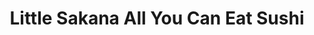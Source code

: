 ---
layout: place
title: "Little Sakana All You Can Eat Sushi"
permalink: /california/san-diego/little-sakana-all-you-can-eat-sushi.html
stateAbbr: CA
stateName: California
cityName: San Diego
seo:
  name: "Little Sakana All You Can Eat Sushi"
  type: Restaurant
  links: https://www.littlesakana.com/
description: "Airy outpost offering a la carte & all-you-can-eat options for Japanese fare, plus sake & cocktails. Little Sakana All You Can Eat Sushi serves delicious sushi in San Diego, California. Try fresh Japanese dishes for a great dining experience. Available for takeout, delivery, lunch, and dinner."
place_id: ChIJsVfULDT524ARZEiOpgSLZBA
photos:
  - name: >-
      places/ChIJsVfULDT524ARZEiOpgSLZBA/photos/AeeoHcIrQm1Lgvh6GUWKU308HDm0GX5SUHy_nftSi4ddiVhKMRIXlU-44wKwFsXtj9QsQMcpCm8zyA3VSYJMbrxBXBwTEPgIdJhy39E_-pSzTSQ3TdYY21zGRdvrxI3Kd6JHWaLbDchwwUnWcL2kT8G6p-TyKgfL7jIEAMlfjn-qEzIbrCicw4H5sOW9L2l_YDhQ3D-qnFRacpCjgFcXvfyL-E72Sk-To3Zay--wOqQFL5NDpTabpKvj6W0R0_qgXlHDV9JipRYB60Cv87tiqpObBaLTcLqKc9s9kDtHGZ7OFCKuxdCl1sTi-ay_2zyRBls85gSl6XmSIhd2myWPqhv19-qonk1odZurDr5gqaL0Vrjdgd-4hUst4if9U-3d2xObGCBVtlJaqQg_12x0gsHFqLnRkNuqIA6RdFjXKZefLyQNKZA
    widthPx: 768
    heightPx: 1024
    authorAttributions:
      - displayName: manosan
        uri: https://maps.google.com/maps/contrib/110757841916024889566
        photoUri: >-
          https://lh3.googleusercontent.com/a-/ALV-UjVUUB5xHX-XBjD55kIzgPiErTGM_uptOOU6Nd5FHhaADF5ccx8t9w=s100-p-k-no-mo
    flagContentUri: >-
      https://www.google.com/local/imagery/report/?cb_client=maps_api_places.places_api&image_key=!1e10!2sCIHM0ogKEICAgIDEh6WxzQE&hl=en-US
    googleMapsUri: >-
      https://www.google.com/maps/place//data=!3m4!1e2!3m2!1sCIHM0ogKEICAgIDEh6WxzQE!2e10!4m2!3m1!1s0x80dbf9342cd457b1:0x10648b04a68e4864
  - name: >-
      places/ChIJsVfULDT524ARZEiOpgSLZBA/photos/AeeoHcLOIplxR4UxVgXqe73cvQOz2qiyImttIrRUMk1EmC2U3zjMaw4kxiMtofQY92kD68y2l396T7OOweBsoncm6sWOg6EVGK44mJ7u53bf0SndQU1lz7ZBpgK8H2xIdC9vgCxHgyRs0xeHzU_Gm7psEzL1nEXQpz1Zu0RFnIugFbIER0A4SlqAA1ppqB36t16DnqJ1PPinQk1YYTM6-PbOb9P2BsXYOTfZGcAUdDRW8oo5MhX3kycQTl0WllgAmpUCsOh2S5fq2O2n14G59MqjzJHRUQj17NKWl1JpHXwVL_ao-A
    widthPx: 1920
    heightPx: 1440
    authorAttributions:
      - displayName: Little Sakana All You Can Eat Sushi
        uri: https://maps.google.com/maps/contrib/112652298619996830983
        photoUri: >-
          https://lh3.googleusercontent.com/a-/ALV-UjVcAwayFlXmP95nU30cdw9tf3acLjS0s0PO8O3nqtWjNJZWvJA=s100-p-k-no-mo
    flagContentUri: >-
      https://www.google.com/local/imagery/report/?cb_client=maps_api_places.places_api&image_key=!1e10!2sAF1QipMRnPQSXBJMMEIpV_B-qX5JL4EWlRfWnW7aB5xx&hl=en-US
    googleMapsUri: >-
      https://www.google.com/maps/place//data=!3m4!1e2!3m2!1sAF1QipMRnPQSXBJMMEIpV_B-qX5JL4EWlRfWnW7aB5xx!2e10!4m2!3m1!1s0x80dbf9342cd457b1:0x10648b04a68e4864
  - name: >-
      places/ChIJsVfULDT524ARZEiOpgSLZBA/photos/AeeoHcIiHPDU2UQnSTygaazw1R8-rd3C-BzID7DMyMxAI1wubHuYdLPib4iHhhvbK89MsYIvWuxS6S99QwI4WUgyTlumsyUW6XeZDSISPoxtGRdywPCXyFabcJoMkI4AhxcGH6u2lc7y-vJmFyvrXzO_J007f0MH4cO-2El3mwbOuFOrDZ6TzfPXg2D5BehOPBPsBU_WYyqQL7rDiiEcLDM8c1jxK1S5UOslg5Kok06Dki60fEPkgEnTNY2-VZIQ6NbXvsxKFTph_5gnxg0kzhKOHuSIvbvku0m4iwW-FcIHPzstNCbfM3MUcm4c4oidoyELnpTMXLdIwly57hT7EghuK1scwYOlAYDHmuwjT3SJI48MJ-lUx7nYe_1OpSp5LUGPDBBsqOfTLWPAVDBSQfKGNcEN62BCn2NLeou0YgUdesG6YQ
    widthPx: 4032
    heightPx: 2268
    authorAttributions:
      - displayName: Christian Lund
        uri: https://maps.google.com/maps/contrib/118289740592559303131
        photoUri: >-
          https://lh3.googleusercontent.com/a-/ALV-UjXqU0KR7L2qj-Mc5ZbQKRkXzRlzlQ2_KyOz0J3cObTppGKAIbM=s100-p-k-no-mo
    flagContentUri: >-
      https://www.google.com/local/imagery/report/?cb_client=maps_api_places.places_api&image_key=!1e10!2sCIHM0ogKEICAgMDIycLxPg&hl=en-US
    googleMapsUri: >-
      https://www.google.com/maps/place//data=!3m4!1e2!3m2!1sCIHM0ogKEICAgMDIycLxPg!2e10!4m2!3m1!1s0x80dbf9342cd457b1:0x10648b04a68e4864
  - name: >-
      places/ChIJsVfULDT524ARZEiOpgSLZBA/photos/AeeoHcLDtfxDK69EQxyq7XwQaymtdRvfVV3RiTSxuTVzBM-uIxwDbZxa9mrV4EwRQlhQtslOf_FIOS9G2zMFTucnWen5yXt1mq8by8xIwVtl341wloio7_O94YtAJ13ytT7sszIdFShA5HIVnxId_0vGu7sIRlY2FEdxddi1g7OLDeY66aPHkwMsrH0PPN44cb4eT5S3BSoohFepSdtk8OZ3ZQbCMh8hHSQvQV5crLUBouVWWS-RizWEWithTDjoqDp9_HIsve5HzlVfnBtl6AgRjQUoD57qzAtCJFaXvK2OSZagOpRj3qZlxVuQjI0HmX9IDojOEBp1WqXdgRXhUHSU7XMAGxN_Zy7vJIoGvkoLKl3Lqk2OjFQzNQxJgTEgRZ8aD_skjTU0SYlXnuA5CTDleGZULWitJaAsA7yBuyUN2GbptvIB
    widthPx: 4449
    heightPx: 3157
    authorAttributions:
      - displayName: Hassan
        uri: https://maps.google.com/maps/contrib/115574253182666379404
        photoUri: >-
          https://lh3.googleusercontent.com/a-/ALV-UjWgBdR1vPrhZk9nhzslWWxKL9OK-xGEMTYJNKxxNA2Gxb-FIiYK=s100-p-k-no-mo
    flagContentUri: >-
      https://www.google.com/local/imagery/report/?cb_client=maps_api_places.places_api&image_key=!1e10!2sCIHM0ogKEICAgICn_ZKb_AE&hl=en-US
    googleMapsUri: >-
      https://www.google.com/maps/place//data=!3m4!1e2!3m2!1sCIHM0ogKEICAgICn_ZKb_AE!2e10!4m2!3m1!1s0x80dbf9342cd457b1:0x10648b04a68e4864
  - name: >-
      places/ChIJsVfULDT524ARZEiOpgSLZBA/photos/AeeoHcLz1OVSycZu1C7JrnKLapz19eCSkFfowd3M6Jmwa-hD6G4Snx5Ub6tmB761AY-TXmmr_I4nh17MlVR7HZsuzWiDpW-B9k5X1jXPZeSyHr6_F5eDyz2HN6rw6Y4rBA20oM2q18-W4i3eygqCYkFFZWMsXVvJnburN0XAaqxx6iEVDH8XwnmX7ZgMx63Bq1xN-4Av-b4fchgcJNRJR2Sy1gCFT5bsHClItLTYzdjDiQsDFFVMGB6As_dRSxxGG72J_Svh3m2kCch0uulbtUJtSKvNH3lpSYd9iZgv2dqCN1gG49vHSmmNYHh0pLMmnqwRp9s2pWOdHEQpIqB0S43jVg7Xey7_RSf0UtnmpMJJilc6ALjCwkT2Gxeon-mN_8QVLDf7t5rYCGLOpQim6gi12w6_n2hGSflchgsHz7_erMdXGJ8n
    widthPx: 2998
    heightPx: 3000
    authorAttributions:
      - displayName: Michael Pham
        uri: https://maps.google.com/maps/contrib/103405532333456316113
        photoUri: >-
          https://lh3.googleusercontent.com/a-/ALV-UjVckHQeOptDmAzc-Bon7WloiRME0LB69kGJipkxZVNtDWPSPM1z=s100-p-k-no-mo
    flagContentUri: >-
      https://www.google.com/local/imagery/report/?cb_client=maps_api_places.places_api&image_key=!1e10!2sCIHM0ogKEICAgMDg8uq23wE&hl=en-US
    googleMapsUri: >-
      https://www.google.com/maps/place//data=!3m4!1e2!3m2!1sCIHM0ogKEICAgMDg8uq23wE!2e10!4m2!3m1!1s0x80dbf9342cd457b1:0x10648b04a68e4864
  - name: >-
      places/ChIJsVfULDT524ARZEiOpgSLZBA/photos/AeeoHcIvSzmRZBAPWV9FeeiryoGCNsoXqzAEFE7G7-KCODif5YgyT3dpthijWDpvogdLwiB_NaWOhCWhZDp4zE8SiyJzxQT1Ragv1LcmvT87VnIhvBtYS95o6KpkvbiWj-TpeRCAeBMk72HOp0cEMlsILD5ePMveGxq-A9ulDj6mwAXgNL5Si-y-Pv_f6O-DPSxI18_AlvJuHrpMpLQuw4ed6Za06LVcIs5BTB-_Oa6MgbVOOMcyI7YlWtsCZ6rnLKw9py3KgqIcZTTBqfkiyKhZI3dWcO173a4cw4SUhYEvNop65zUJT_HRJLyt-uHnnlMyVBWD_9mel_4bMWW_O1NtHkaulxHYkDancLjQWRJ1Q8npciWtFjzu4iapP0Evdadm38sv5P47LUHByOMZHk4QocE2ajrmgFMC5m2MqbK9AIcpjg
    widthPx: 3024
    heightPx: 4032
    authorAttributions:
      - displayName: Andrew Sinuon
        uri: https://maps.google.com/maps/contrib/113695273565609074832
        photoUri: >-
          https://lh3.googleusercontent.com/a-/ALV-UjVI1OrvnUsJ3kQS1m8dOuqsjR8vdA71mJbOOasKAGeFEclsMnm-YA=s100-p-k-no-mo
    flagContentUri: >-
      https://www.google.com/local/imagery/report/?cb_client=maps_api_places.places_api&image_key=!1e10!2sCIHM0ogKEICAgICHsYeMNA&hl=en-US
    googleMapsUri: >-
      https://www.google.com/maps/place//data=!3m4!1e2!3m2!1sCIHM0ogKEICAgICHsYeMNA!2e10!4m2!3m1!1s0x80dbf9342cd457b1:0x10648b04a68e4864
  - name: >-
      places/ChIJsVfULDT524ARZEiOpgSLZBA/photos/AeeoHcImO_h8EH51GfNwiDV7sRRL8tHetPbmL49qy1u5mU7WR-d4J8SdkK8URsaWWnxPoQo0PY5Ezp-FBfYxsaOFO80F7nOIDjuBXnHft3l7e5t8l8n2KFz1pcemEVbWxtIrKBKrtleAUtl9zBxdnUszJRfaRzGKyGizzbX5UTXN-3uWY0s3mg6AJ-k0HT-pfMjqHZFkDlSJsUkjKBkUGrM22LI8IjvfPOq3KhzipIsi_kJ2B36h9i_VkiEdbvyKv7ou4z5HboOjRo6FJ-s8QxOAgo7Jv2K-pyLqujnxkfFr5APpt2nVMO8tVA4FICPLxJXNaBREx122CzpvT3tw9Py7o5D07rvJ4UbgZbEZTICXuVzEcG33cqVDr-F2TkLdHwrJViIbLD1nr-cm1fzsMUql1PVMNdzjU70hJSjxIjlrCFp1WypZ
    widthPx: 4800
    heightPx: 4800
    authorAttributions:
      - displayName: Gaby Marazzi-Espinoza
        uri: https://maps.google.com/maps/contrib/101589995648496204822
        photoUri: >-
          https://lh3.googleusercontent.com/a-/ALV-UjWAaIICDDSvlDeXG87KiOVgg8BcCUtx58bKm-3RykPK8PUgunZcog=s100-p-k-no-mo
    flagContentUri: >-
      https://www.google.com/local/imagery/report/?cb_client=maps_api_places.places_api&image_key=!1e10!2sCIHM0ogKEICAgICbqJ2kywE&hl=en-US
    googleMapsUri: >-
      https://www.google.com/maps/place//data=!3m4!1e2!3m2!1sCIHM0ogKEICAgICbqJ2kywE!2e10!4m2!3m1!1s0x80dbf9342cd457b1:0x10648b04a68e4864
  - name: >-
      places/ChIJsVfULDT524ARZEiOpgSLZBA/photos/AeeoHcKmbHOl04a81EjtKLsON0ukRedNURtevBwGJLjXK42ctA_H-NOX5mFeMBPcuMD36n2q07kjbIc1PZMj9jeXGQUAYxeAogKKNzKoz6kcKLRjsAKmeqXUk6sKQRSePxpmWHjtaFSE9htlzD4WTzt4EiuwrhoAi3YNVLicN62za7CF3LWUmA-E85s_dr4LF5zpyJvwBTlrCREiONZO6-0jolndog02wQDynHIu82glIlFQL1i14_4ic9YCgiI7eFT1_QfoHOzwSnHfLmKKhdenW2X3eyzkIdhUPOri6Q5kBhtr60WmqQRyqweAL2Et_x7_b030p0_5kz8AkwCFSUiW8RNFz6-nQN1IntXBjIIIYn2whZ87iRteQf2qeZyCdfqqLQaeQY5MfzseIlTfliK1ochy6_FfzA9zNO8zBw
    widthPx: 4800
    heightPx: 3600
    authorAttributions:
      - displayName: Hassan
        uri: https://maps.google.com/maps/contrib/115574253182666379404
        photoUri: >-
          https://lh3.googleusercontent.com/a-/ALV-UjWgBdR1vPrhZk9nhzslWWxKL9OK-xGEMTYJNKxxNA2Gxb-FIiYK=s100-p-k-no-mo
    flagContentUri: >-
      https://www.google.com/local/imagery/report/?cb_client=maps_api_places.places_api&image_key=!1e10!2sCIHM0ogKEICAgICn_ZJb&hl=en-US
    googleMapsUri: >-
      https://www.google.com/maps/place//data=!3m4!1e2!3m2!1sCIHM0ogKEICAgICn_ZJb!2e10!4m2!3m1!1s0x80dbf9342cd457b1:0x10648b04a68e4864
  - name: >-
      places/ChIJsVfULDT524ARZEiOpgSLZBA/photos/AeeoHcLv7q6NqzKwaT3CEPDBriLEke0dIy2ya2azpAzu6RZVOuEMzitzfoyQYUr6yKr3eSvnXD_2nYZULGiAJut8iVoFaNqLwaTvqm0ImSqyknCLFuUqb2Hocic3sHivnxyKw9tdkQXywop7IN6Wn24_7WuZ1gGClSy2OHT5g4KNv3QCcU8Sb9zGVrRHZ8AaHzyM2ihozNUge4fqoI1_P9gSNepi8bJHSVyobOkvcswAShedq4izLou4PVKfiS2DfDD0KTlLfABR4q8koDDhydrLjS_fCXV64G-ndtkLaEZveZzW8CFjtF1G3598BDpU9MTZPgAOeriTB8_ghNhxDWqYnHfLmuY2MeAIGByPoCcmSOVFk1Erd9VSBgo1koM_TW6XNHEIN9-7z17jIYdg5Yn4CaYiq95Uu9b8KaWPECvlCKTfsHGm
    widthPx: 3000
    heightPx: 2998
    authorAttributions:
      - displayName: Michael Pham
        uri: https://maps.google.com/maps/contrib/103405532333456316113
        photoUri: >-
          https://lh3.googleusercontent.com/a-/ALV-UjVckHQeOptDmAzc-Bon7WloiRME0LB69kGJipkxZVNtDWPSPM1z=s100-p-k-no-mo
    flagContentUri: >-
      https://www.google.com/local/imagery/report/?cb_client=maps_api_places.places_api&image_key=!1e10!2sCIHM0ogKEICAgMDg8uq2_wE&hl=en-US
    googleMapsUri: >-
      https://www.google.com/maps/place//data=!3m4!1e2!3m2!1sCIHM0ogKEICAgMDg8uq2_wE!2e10!4m2!3m1!1s0x80dbf9342cd457b1:0x10648b04a68e4864
  - name: >-
      places/ChIJsVfULDT524ARZEiOpgSLZBA/photos/AeeoHcKLJHaFtyPpRdKarr5q8i0UYvUzHDwJa-EzsYXDA0kRh0z-3Z6wcPrVluLIl91bYaX0Ze39gWw54SYapkzm9X-bAnDjQp_sWm-BiYzgrDQOKcj3Zsh0u1yBUM1xvgV5RIeG5F3peyVxcbZ9VqWeIMwsh6GNTilRi1dnCBhqxC1BO-8T0EJ56cpoDnxIeNlAhKbwjd8nNoBE1oOpHhWuA0gHPUzhOvZSnzRzwakNcmBkAOvYo7mdLx8cczeGiW7Zux0zIB8NkQuGzgdDSptlZTKWmQsHVK6p19soV2pfromjhnMQqI8Wo5kx54ObUYjLlQ64oR7jYjs28YxRsXd3ssLNqWbBD6tnFo8SY6uC4fsHcxf0k_F7tHUkw-1N3E_POzWm5N61hhULol4W8zguvuxjpBmMe99IbpzlJ1BonUTm-g
    widthPx: 2992
    heightPx: 2992
    authorAttributions:
      - displayName: L L
        uri: https://maps.google.com/maps/contrib/108291919884508361584
        photoUri: >-
          https://lh3.googleusercontent.com/a-/ALV-UjVUPZCc4a2gU_14HIKRyWZBCQBUxo1fBzLianwf0y4qIjY6of4j=s100-p-k-no-mo
    flagContentUri: >-
      https://www.google.com/local/imagery/report/?cb_client=maps_api_places.places_api&image_key=!1e10!2sCIHM0ogKEICAgIC_8LHDKA&hl=en-US
    googleMapsUri: >-
      https://www.google.com/maps/place//data=!3m4!1e2!3m2!1sCIHM0ogKEICAgIC_8LHDKA!2e10!4m2!3m1!1s0x80dbf9342cd457b1:0x10648b04a68e4864
address: 8270 Mira Mesa Blvd, San Diego, CA 92126, USA
street: 8270 Mira Mesa Blvd
city: San Diego
state: CA
zip: '92126'
country: USA
neighborhood: Mira Mesa
latitude: '32.914425'
longitude: '-117.145949'
accessibility_options:
  wheelchairAccessibleParking: true
  wheelchairAccessibleEntrance: true
  wheelchairAccessibleRestroom: true
  wheelchairAccessibleSeating: true
business_status: OPERATIONAL
name: Little Sakana All You Can Eat Sushi
google_maps_links:
  directionsUri: >-
    https://www.google.com/maps/dir//''/data=!4m7!4m6!1m1!4e2!1m2!1m1!1s0x80dbf9342cd457b1:0x10648b04a68e4864!3e0
  placeUri: https://maps.google.com/?cid=1181221854368385124
  writeAReviewUri: >-
    https://www.google.com/maps/place//data=!4m3!3m2!1s0x80dbf9342cd457b1:0x10648b04a68e4864!12e1
  reviewsUri: >-
    https://www.google.com/maps/place//data=!4m4!3m3!1s0x80dbf9342cd457b1:0x10648b04a68e4864!9m1!1b1
  photosUri: >-
    https://www.google.com/maps/place//data=!4m3!3m2!1s0x80dbf9342cd457b1:0x10648b04a68e4864!10e5
primary_type: Sushi Restaurant
opening_hours:
  regular: null
  current: null
secondary_opening_hours:
  regular:
    weekdayDescriptions: null
    type: null
  current:
    weekdayDescriptions: null
    type: null
phone: (858) 860-5000
price_level: PRICE_LEVEL_MODERATE
price_range: $30 &ndash; $50
rating: '4.5'
rating_count: 1163
website: https://www.littlesakana.com/
reviews:
  - name: >-
      places/ChIJsVfULDT524ARZEiOpgSLZBA/reviews/ChdDSUhNMG9nS0VJQ0FnTUNRb2Q2UWlRRRAB
    relativePublishTimeDescription: a month ago
    rating: 5
    text:
      text: >-
        I was very skeptical about “all you can eat” as generally the quality of
        food is poor. NOT HERE AT Little Sakana! This is my second time here and
        everything that has been put on our table has been so delicious! My
        favorite is the Lotus Flower Roll!

        If you are reading this, it’s all you can eat on the menu…minus very
        little, in which you server will point out. Trying new things is the
        best place for it, so take a chance on something you might not order at
        other places, you will be pleasantly surprised as the food is so well
        prepared and delicious. The servers are prompt and great. Esther is our
        server both times we were here and she is so wonderful, and her
        colleagues are great as well. You generally will not be waiting long for
        your food, but understand this, word is getting out about Little Sakana
        and weekends can get really busy. Get on the waiting list and they will
        fit you in. It’s worth the wait.
      languageCode: en
    originalText:
      text: >-
        I was very skeptical about “all you can eat” as generally the quality of
        food is poor. NOT HERE AT Little Sakana! This is my second time here and
        everything that has been put on our table has been so delicious! My
        favorite is the Lotus Flower Roll!

        If you are reading this, it’s all you can eat on the menu…minus very
        little, in which you server will point out. Trying new things is the
        best place for it, so take a chance on something you might not order at
        other places, you will be pleasantly surprised as the food is so well
        prepared and delicious. The servers are prompt and great. Esther is our
        server both times we were here and she is so wonderful, and her
        colleagues are great as well. You generally will not be waiting long for
        your food, but understand this, word is getting out about Little Sakana
        and weekends can get really busy. Get on the waiting list and they will
        fit you in. It’s worth the wait.
      languageCode: en
    authorAttribution:
      displayName: Scott Stirling
      uri: https://www.google.com/maps/contrib/106914576240595183404/reviews
      photoUri: >-
        https://lh3.googleusercontent.com/a-/ALV-UjWmq7EprsQGYckoqfi3WStaaDh7VGcLUv0A8I-MSBLyqsRNi3j2sA=s128-c0x00000000-cc-rp-mo-ba2
    publishTime: '2025-03-04T23:48:59.005557Z'
    flagContentUri: >-
      https://www.google.com/local/review/rap/report?postId=ChdDSUhNMG9nS0VJQ0FnTUNRb2Q2UWlRRRAB&d=17924085&t=1
    googleMapsUri: >-
      https://www.google.com/maps/reviews/data=!4m6!14m5!1m4!2m3!1sChdDSUhNMG9nS0VJQ0FnTUNRb2Q2UWlRRRAB!2m1!1s0x80dbf9342cd457b1:0x10648b04a68e4864
  - name: >-
      places/ChIJsVfULDT524ARZEiOpgSLZBA/reviews/ChdDSUhNMG9nS0VJQ0FnTURBeU1mbHN3RRAB
    relativePublishTimeDescription: a month ago
    rating: 4
    text:
      text: >-
        This little gem in Mira Mess is a must-try if you are looking for good
        Japanese food and sushi. During lunch, you can select the
        all-you-can-eat option for about $30 per person. You’ll enjoy an
        expansive menu featuring a variety of rolls, sashimi, and Japanese
        dishes. Everything is fresh, made to order, and highlights good
        ingredients. I’ve tried quite a few items on the menu and so far,
        they’ve never disappointed! It’s definitely worth the wait—so be sure to
        check in ahead of time because there’s often a line. This isn’t the best
        sushi I’ve ever had, but everyone I have taken here has been impressed
        by how good it is. 10/10 would recommend checking this place out!
      languageCode: en
    originalText:
      text: >-
        This little gem in Mira Mess is a must-try if you are looking for good
        Japanese food and sushi. During lunch, you can select the
        all-you-can-eat option for about $30 per person. You’ll enjoy an
        expansive menu featuring a variety of rolls, sashimi, and Japanese
        dishes. Everything is fresh, made to order, and highlights good
        ingredients. I’ve tried quite a few items on the menu and so far,
        they’ve never disappointed! It’s definitely worth the wait—so be sure to
        check in ahead of time because there’s often a line. This isn’t the best
        sushi I’ve ever had, but everyone I have taken here has been impressed
        by how good it is. 10/10 would recommend checking this place out!
      languageCode: en
    authorAttribution:
      displayName: Samantha Mimi Nguyen
      uri: https://www.google.com/maps/contrib/114608182821343430506/reviews
      photoUri: >-
        https://lh3.googleusercontent.com/a-/ALV-UjUFEWCOgayMpb1Jx4MK0LEGdrYgsGdkYvbPafwlcxwdLVOGgYs2=s128-c0x00000000-cc-rp-mo-ba4
    publishTime: '2025-02-16T17:11:52.816185Z'
    flagContentUri: >-
      https://www.google.com/local/review/rap/report?postId=ChdDSUhNMG9nS0VJQ0FnTURBeU1mbHN3RRAB&d=17924085&t=1
    googleMapsUri: >-
      https://www.google.com/maps/reviews/data=!4m6!14m5!1m4!2m3!1sChdDSUhNMG9nS0VJQ0FnTURBeU1mbHN3RRAB!2m1!1s0x80dbf9342cd457b1:0x10648b04a68e4864
  - name: >-
      places/ChIJsVfULDT524ARZEiOpgSLZBA/reviews/ChdDSUhNMG9nS0VJQ0FnTURRdTZtdXZ3RRAB
    relativePublishTimeDescription: a month ago
    rating: 5
    text:
      text: >-
        Hey there, sushi lovers! I recently hit up this all-you-can-eat sushi
        joint, and let me tell you—it was phenomenal! From the second I stepped
        through the door, I was buzzing with excitement, and this place did not
        disappoint.

        The Vibe

        The atmosphere? Electric! It’s got this vibrant, welcoming energy that
        just screams “fun night out.” The staff? Absolute rockstars—super
        friendly, always smiling, and totally on top of things. They kept the
        sushi flowing and made sure we had everything we needed without ever
        making it feel rushed. It’s like they were as pumped as I was to be
        there!

        The Sushi

        Now, the main event—the sushi! Oh man, where do I start? The variety was
        unreal. They had all the classics—think California rolls and spicy
        tuna—but then they kicked it up a notch with some wild specialty rolls
        that were pure genius. Every piece was a little work of art, plated up
        so beautifully I almost felt bad eating it (almost). The fish? Crazy
        fresh. The flavors? BAM, right on point. There was this one roll—tempura
        shrimp, creamy avocado, and this zesty sauce drizzled on top—that had me
        going back for seconds (and thirds). And since it’s all-you-can-eat, I
        didn’t have to hold back—I sampled everything, guilt-free!

        The Experience

        The service was fast but chill, striking that perfect balance where
        you’re never waiting too long, but you’ve got time to savor every bite.
        The chefs were killing it behind the counter, clearly loving what they
        do, and it showed in every roll. Oh, and those little extras—like warm
        towels to start and endless green tea—made it feel extra special.

        The Verdict

        I rolled out of there stuffed to the brim and grinning ear to ear. This
        place is a sushi paradise with a killer vibe, and I’m already counting
        down the days until I can go back. If you’re craving a sushi feast
        that’s fresh, fun, and totally worth it, this is your spot! Trust me,
        you’ll leave happy—and maybe a little too full, but in the best way
        possible. Can’t wait for round two!
      languageCode: en
    originalText:
      text: >-
        Hey there, sushi lovers! I recently hit up this all-you-can-eat sushi
        joint, and let me tell you—it was phenomenal! From the second I stepped
        through the door, I was buzzing with excitement, and this place did not
        disappoint.

        The Vibe

        The atmosphere? Electric! It’s got this vibrant, welcoming energy that
        just screams “fun night out.” The staff? Absolute rockstars—super
        friendly, always smiling, and totally on top of things. They kept the
        sushi flowing and made sure we had everything we needed without ever
        making it feel rushed. It’s like they were as pumped as I was to be
        there!

        The Sushi

        Now, the main event—the sushi! Oh man, where do I start? The variety was
        unreal. They had all the classics—think California rolls and spicy
        tuna—but then they kicked it up a notch with some wild specialty rolls
        that were pure genius. Every piece was a little work of art, plated up
        so beautifully I almost felt bad eating it (almost). The fish? Crazy
        fresh. The flavors? BAM, right on point. There was this one roll—tempura
        shrimp, creamy avocado, and this zesty sauce drizzled on top—that had me
        going back for seconds (and thirds). And since it’s all-you-can-eat, I
        didn’t have to hold back—I sampled everything, guilt-free!

        The Experience

        The service was fast but chill, striking that perfect balance where
        you’re never waiting too long, but you’ve got time to savor every bite.
        The chefs were killing it behind the counter, clearly loving what they
        do, and it showed in every roll. Oh, and those little extras—like warm
        towels to start and endless green tea—made it feel extra special.

        The Verdict

        I rolled out of there stuffed to the brim and grinning ear to ear. This
        place is a sushi paradise with a killer vibe, and I’m already counting
        down the days until I can go back. If you’re craving a sushi feast
        that’s fresh, fun, and totally worth it, this is your spot! Trust me,
        you’ll leave happy—and maybe a little too full, but in the best way
        possible. Can’t wait for round two!
      languageCode: en
    authorAttribution:
      displayName: Aakash Kharel
      uri: https://www.google.com/maps/contrib/110252535955017585068/reviews
      photoUri: >-
        https://lh3.googleusercontent.com/a-/ALV-UjXhUYKUbah8EKNxkZ930wDAdLuCLxmUL3ptn40FO9h39_iPghR9cg=s128-c0x00000000-cc-rp-mo-ba2
    publishTime: '2025-03-14T16:39:55.725913Z'
    flagContentUri: >-
      https://www.google.com/local/review/rap/report?postId=ChdDSUhNMG9nS0VJQ0FnTURRdTZtdXZ3RRAB&d=17924085&t=1
    googleMapsUri: >-
      https://www.google.com/maps/reviews/data=!4m6!14m5!1m4!2m3!1sChdDSUhNMG9nS0VJQ0FnTURRdTZtdXZ3RRAB!2m1!1s0x80dbf9342cd457b1:0x10648b04a68e4864
  - name: >-
      places/ChIJsVfULDT524ARZEiOpgSLZBA/reviews/ChZDSUhNMG9nS0VJQ0FnTUNJc3VQZEpnEAE
    relativePublishTimeDescription: a week ago
    rating: 5
    text:
      text: >-
        Amazing sashimi and great rolls. Always busy too. Great area and for
        sure worth the price. I highly recommend if you are a huge sushi eater.
        If you just feel like a roll or two for your sushi fix then not as worth
        it. Sashimi add on is definitely worth it too if you love it. Hand rolls
        are also good too. The  VIP roll was my favorite by a long shot for
        rolls. Nice acidity and balance to the avocado with thin slices of lemon
        that helped create a nice bite and balance. Highly Recommend for any
        sushi lovers with an appetite.
      languageCode: en
    originalText:
      text: >-
        Amazing sashimi and great rolls. Always busy too. Great area and for
        sure worth the price. I highly recommend if you are a huge sushi eater.
        If you just feel like a roll or two for your sushi fix then not as worth
        it. Sashimi add on is definitely worth it too if you love it. Hand rolls
        are also good too. The  VIP roll was my favorite by a long shot for
        rolls. Nice acidity and balance to the avocado with thin slices of lemon
        that helped create a nice bite and balance. Highly Recommend for any
        sushi lovers with an appetite.
      languageCode: en
    authorAttribution:
      displayName: Harrison Bono
      uri: https://www.google.com/maps/contrib/118220244344510000498/reviews
      photoUri: >-
        https://lh3.googleusercontent.com/a/ACg8ocKzosbWHKICKKbD3ruxy7fJlRiBv40dwNiSndlMDyZaHGUkhQ=s128-c0x00000000-cc-rp-mo-ba3
    publishTime: '2025-03-31T21:26:37.225680Z'
    flagContentUri: >-
      https://www.google.com/local/review/rap/report?postId=ChZDSUhNMG9nS0VJQ0FnTUNJc3VQZEpnEAE&d=17924085&t=1
    googleMapsUri: >-
      https://www.google.com/maps/reviews/data=!4m6!14m5!1m4!2m3!1sChZDSUhNMG9nS0VJQ0FnTUNJc3VQZEpnEAE!2m1!1s0x80dbf9342cd457b1:0x10648b04a68e4864
  - name: >-
      places/ChIJsVfULDT524ARZEiOpgSLZBA/reviews/ChdDSUhNMG9nS0VJQ0FnSUQzcHYtZDB3RRAB
    relativePublishTimeDescription: 5 months ago
    rating: 5
    text:
      text: >-
        San Diego, a city renowned for its sun-soaked beaches and laid-back
        charm, holds culinary treasures that often escape the casual eye.
        Nestled unassumingly in a bustling neighborhood, Little Sakana All You
        Can Eat emerges as a beacon for sushi aficionados and newcomers alike—a
        hidden gem waiting to be discovered.


        Upon entering, you’re immediately embraced by an atmosphere that pulses
        with energy yet feels remarkably intimate. The modern decor blends
        seamlessly with traditional touches, but it’s the music that sets the
        tone. An eclectic mix of tunes fills the space, crafting a vibe that’s
        both invigorating and comfortably familiar. It’s more than background
        noise; it’s the heartbeat of the restaurant, syncing with the clatter of
        chopsticks and the murmur of satisfied diners.


        The service is nothing short of exceptional. Staff members greet you
        with genuine smiles, their attentiveness striking the perfect balance
        between professional and personable. They’re quick to guide you through
        the extensive menu, offering insights that reflect both expertise and a
        true passion for the cuisine.


        And then there’s the sushi. Each piece is a testament to freshness, a
        harmonious blend of flavor and texture that speaks volumes of the chefs’
        dedication to their craft. The salmon is buttery and rich, the tuna
        vibrant and clean, and the rolls—artful creations that both honor
        tradition and embrace innovation. The all-you-can-eat format, often a
        harbinger of mediocrity, here becomes an invitation to explore without
        restraint, knowing that each bite will be as delightful as the last.


        One can’t help but notice how Little Sakana encapsulates the essence of
        San Diego itself. It’s a place where diverse influences come together to
        create something uniquely satisfying. The restaurant doesn’t just serve
        food; it paints a picture of the city—its warmth, its dynamism, its
        unpretentious excellence.


        As my first culinary foray in San Diego, Little Sakana sets the bar
        remarkably high. It’s rare to find a place that so effortlessly combines
        outstanding food, impeccable service, and an ambiance that feels both
        exciting and welcoming. This is more than a meal; it’s an experience, a
        celebration of what makes dining out one of life’s great pleasures.


        In a city brimming with dining options, Little Sakana All You Can Eat
        doesn’t just stand out—it shines. Whether you’re a local seeking a new
        favorite spot or a traveler eager to taste the flavors of San Diego,
        this restaurant is a must-try. It’s a reminder that the best discoveries
        often lie just off the beaten path, waiting for those who take the time
        to look.
      languageCode: en
    originalText:
      text: >-
        San Diego, a city renowned for its sun-soaked beaches and laid-back
        charm, holds culinary treasures that often escape the casual eye.
        Nestled unassumingly in a bustling neighborhood, Little Sakana All You
        Can Eat emerges as a beacon for sushi aficionados and newcomers alike—a
        hidden gem waiting to be discovered.


        Upon entering, you’re immediately embraced by an atmosphere that pulses
        with energy yet feels remarkably intimate. The modern decor blends
        seamlessly with traditional touches, but it’s the music that sets the
        tone. An eclectic mix of tunes fills the space, crafting a vibe that’s
        both invigorating and comfortably familiar. It’s more than background
        noise; it’s the heartbeat of the restaurant, syncing with the clatter of
        chopsticks and the murmur of satisfied diners.


        The service is nothing short of exceptional. Staff members greet you
        with genuine smiles, their attentiveness striking the perfect balance
        between professional and personable. They’re quick to guide you through
        the extensive menu, offering insights that reflect both expertise and a
        true passion for the cuisine.


        And then there’s the sushi. Each piece is a testament to freshness, a
        harmonious blend of flavor and texture that speaks volumes of the chefs’
        dedication to their craft. The salmon is buttery and rich, the tuna
        vibrant and clean, and the rolls—artful creations that both honor
        tradition and embrace innovation. The all-you-can-eat format, often a
        harbinger of mediocrity, here becomes an invitation to explore without
        restraint, knowing that each bite will be as delightful as the last.


        One can’t help but notice how Little Sakana encapsulates the essence of
        San Diego itself. It’s a place where diverse influences come together to
        create something uniquely satisfying. The restaurant doesn’t just serve
        food; it paints a picture of the city—its warmth, its dynamism, its
        unpretentious excellence.


        As my first culinary foray in San Diego, Little Sakana sets the bar
        remarkably high. It’s rare to find a place that so effortlessly combines
        outstanding food, impeccable service, and an ambiance that feels both
        exciting and welcoming. This is more than a meal; it’s an experience, a
        celebration of what makes dining out one of life’s great pleasures.


        In a city brimming with dining options, Little Sakana All You Can Eat
        doesn’t just stand out—it shines. Whether you’re a local seeking a new
        favorite spot or a traveler eager to taste the flavors of San Diego,
        this restaurant is a must-try. It’s a reminder that the best discoveries
        often lie just off the beaten path, waiting for those who take the time
        to look.
      languageCode: en
    authorAttribution:
      displayName: SC Photography
      uri: https://www.google.com/maps/contrib/110282178240855055579/reviews
      photoUri: >-
        https://lh3.googleusercontent.com/a-/ALV-UjUi_IyIuS0Od7nILy9uVSd3_h7M14kE6I_OPZeHbUNPWAhfo0HP=s128-c0x00000000-cc-rp-mo-ba4
    publishTime: '2024-11-14T18:10:27.230250Z'
    flagContentUri: >-
      https://www.google.com/local/review/rap/report?postId=ChdDSUhNMG9nS0VJQ0FnSUQzcHYtZDB3RRAB&d=17924085&t=1
    googleMapsUri: >-
      https://www.google.com/maps/reviews/data=!4m6!14m5!1m4!2m3!1sChdDSUhNMG9nS0VJQ0FnSUQzcHYtZDB3RRAB!2m1!1s0x80dbf9342cd457b1:0x10648b04a68e4864
parking_options:
  freeParkingLot: true
  freeStreetParking: true
  valetParking: false
payment_options:
  acceptsCreditCards: true
  acceptsDebitCards: true
  acceptsCashOnly: false
  acceptsNfc: true
allow_dogs: null
curbside_pickup: false
delivery: true
dine_in: true
good_for_children: true
good_for_groups: true
good_for_sports: false
live_music: false
menu_for_children: true
outdoor_seating: true
reservable: false
restroom: true
serves_beer: true
serves_breakfast: null
serves_brunch: null
serves_cocktails: true
serves_coffee: false
serves_dinner: true
serves_dessert: true
serves_lunch: true
serves_vegetarian_food: null
serves_wine: true
takeout: true
summary: >-
  Airy outpost offering a la carte & all-you-can-eat options for Japanese fare,
  plus sake & cocktails.

---